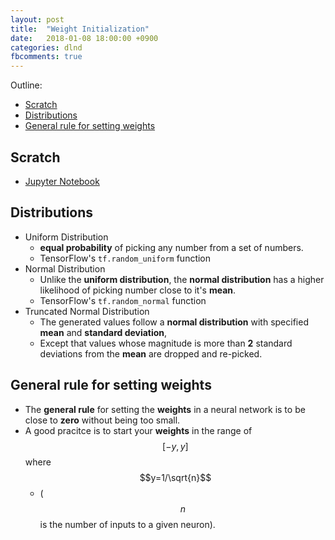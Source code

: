 ```yaml
---
layout: post
title:  "Weight Initialization"
date:   2018-01-08 18:00:00 +0900
categories: dlnd
fbcomments: true
---
```


Outline:

- [Scratch](#scratch)
- [Distributions](#distributions)
- [General rule for setting weights](#general-rule-for-setting-weights)

## Scratch
- [Jupyter Notebook](https://github.com/byam/dlnd/blob/master/3.ConvolutionalNeuralNetworks/weight-initialization/weight_initialization.ipynb)

## Distributions

* Uniform Distribution
    - **equal probability** of picking any number from a set of numbers. 
    -  TensorFlow's `tf.random_uniform` function
* Normal Distribution
    - Unlike the **uniform distribution**, the **normal distribution** has a higher likelihood of picking number close to it's **mean**. 
    - TensorFlow's `tf.random_normal` function
* Truncated Normal Distribution
    - The generated values follow a **normal distribution** with specified **mean** and **standard deviation**, 
    - Except that values whose magnitude is more than **2** standard deviations from the **mean** are dropped and re-picked.

## General rule for setting weights

* The **general rule** for setting the **weights** in a neural network is to be close to **zero** without being too small. 
* A good pracitce is to start your **weights** in the range of $$[-y, y]$$ where $$y=1/\sqrt{n}$$ 
    - ($$n$$ is the number of inputs to a given neuron).
